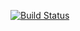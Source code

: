[![Build Status](https://dev.azure.com/daisywang85/demo/_apis/build/status/jasmine-2018.py-test)](https://dev.azure.com/daisywang85/demo/_build/latest?definitionId=1)
